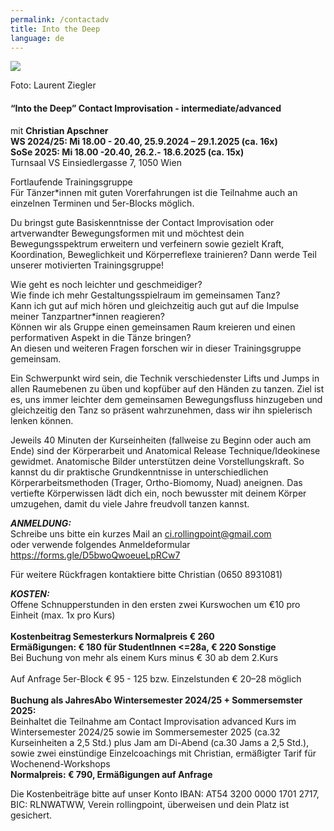 ```yaml
---
permalink: /contactadv
title: Into the Deep
language: de
---
```

![](/assets/uploads/lsz_5410-3.jpg)

Foto: Laurent Ziegler

#### **“Into the Deep” Contact Improvisation - intermediate/advanced**

mit **Christian Apschner**\
**WS 2024/25: Mi 18.00 - 20.40, 25.9.2024 – 29.1.2025 (ca. 16x)**\
**SoSe 2025: Mi 18.00 -20.40, 26.2.- 18.6.2025 (ca. 15x)**\
Turnsaal VS Einsiedlergasse 7, 1050 Wien

Fortlaufende Trainingsgruppe\
Für Tänzer*innen mit guten Vorerfahrungen ist die Teilnahme auch an einzelnen Terminen und 5er-Blocks möglich.

Du bringst gute Basiskenntnisse der Contact Improvisation oder artverwandter Bewegungsformen mit und möchtest dein Bewegungsspektrum erweitern und verfeinern sowie gezielt Kraft, Koordination, Beweglichkeit und Körperreflexe trainieren? Dann werde Teil unserer motivierten Trainingsgruppe! 

Wie geht es noch leichter und geschmeidiger?\
Wie finde ich mehr Gestaltungsspielraum im gemeinsamen Tanz?\
Kann ich gut auf mich hören und gleichzeitig auch gut auf die Impulse meiner Tanzpartner*innen reagieren?\
Können wir als Gruppe einen gemeinsamen Raum kreieren und einen performativen Aspekt in die Tänze bringen?\
An diesen und weiteren Fragen forschen wir in dieser Trainingsgruppe gemeinsam.

Ein Schwerpunkt wird sein, die Technik verschiedenster Lifts und Jumps in allen Raumebenen zu üben und kopfüber auf den Händen zu tanzen. Ziel ist es, uns immer leichter dem gemeinsamen Bewegungsfluss hinzugeben und gleichzeitig den Tanz so präsent wahrzunehmen, dass wir ihn spielerisch lenken können.

Jeweils 40 Minuten der Kurseinheiten (fallweise zu Beginn oder auch am Ende) sind der Körperarbeit und Anatomical Release Technique/Ideokinese gewidmet.  Anatomische Bilder unterstützen deine Vorstellungskraft. So kannst du dir praktische Grundkenntnisse in unterschiedlichen Körperarbeitsmethoden (Trager, Ortho-Biomomy, Nuad) aneignen. Das vertiefte Körperwissen lädt dich ein, noch bewusster mit deinem Körper umzugehen, damit du viele Jahre freudvoll tanzen kannst.

***ANMELDUNG:***\
Schreibe uns bitte ein kurzes Mail an ci.rollingpoint@gmail.com\
oder verwende folgendes Anmeldeformular\
<https://forms.gle/D5bwoQwoeueLpRCw7>

Für weitere Rückfragen kontaktiere bitte Christian (0650 8931081)

***KOSTEN:***\
Offene Schnupperstunden in den ersten zwei Kurswochen um €10 pro Einheit (max. 1x pro Kurs)\
\
**Kostenbeitrag Semesterkurs Normalpreis € 260**\
**Ermäßigungen: € 180 für StudentInnen <=28a, € 220 Sonstige**\
Bei Buchung von mehr als einem Kurs minus € 30 ab dem 2.Kurs\
\
Auf Anfrage 5﻿er-Block € 95 - 125 bzw. Einzelstunden € 20–28 möglich\
\
**Buchung als JahresAbo Wintersemester 2024/25 + Sommersemster 2025:**\
Beinhaltet die Teilnahme am Contact Improvisation advanced Kurs im Wintersemester 2024/25 sowie im Sommersemester 2025 (ca.32 Kurseinheiten a 2,5 Std.) plus Jam am Di-Abend (ca.30 Jams a 2,5 Std.),  sowie zwei einstündige Einzelcoachings mit Christian, ermäßigter Tarif für Wochenend-Workshops \
**Normalpreis: € 790, Ermäßigungen auf Anfrage**

Die Kostenbeiträge bitte auf unser Konto IBAN: AT54 3200 0000 1701 2717, BIC: RLNWATWW, Verein rollingpoint, überweisen und dein Platz ist gesichert.